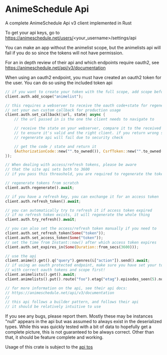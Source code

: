 # AnimeSchedule Api

A complete AnimeSchedule Api v3 client implemented in Rust

To get your api keys, go to https://animeschedule.net/users/<your_username>/settings/api

You can make an app without the animelist scope, but the animelists api will fail if you do so since the tokens will not have permission.

For an in depth review of their api and which endpoints require oauth2, see https://animeschedule.net/api/v3/documentation

When using an oauth2 endpoint, you must have created an oauth2 token for the user. You can do so using the included token api
```rust
// if you want to create your token with the full scope, add scope before generating a token
client.auth.add_scope("animelist");

// this requires a webserver to receive the oauth code+state for regenerate
// set your own custom callback for production usage
client.auth.set_callback(|url, state| async {
    // the url passed in is the one the client needs to navigate to

    // receive the state on your webserver, compare it to the received state above
    // to ensure it's valid and the right client. if you return wrong state, the
    // regenerate api will fail due to security check

    // get the code / state and return it
    (AuthorizationCode::new("".to_owned()), CsrfToken::new("".to_owned()))
});

// When dealing with access/refresh tokens, please be aware
// that the site api sets both to 3600
// if you pass this threashold, you are required to regenerate the tokens

// regenerate tokens from scratch
client.auth.regenerate().await;

// if you have a refresh key, you can exchange it for an access token
client.auth.refresh_token().await;

// you can automatically try to refresh it if access token expired
// if no refresh token exists, it will regenerate the whole thing
client.auth.try_refresh().await;

// you can also set the access/refresh token manually if you need to
client.auth.set_refresh_token(Some("token"));
client.auth.set_access_token(Some("token"));
// set the time from Instant::now() after which access token expires
client.auth.set_expires_in(Some(Duration::from_secs(3600)));

// use the api
client.anime().get().q("query").genres(&["action"]).send().await;
// if using an oauth protected endpoint, make sure you have set your token
// with correct oauth tokens and scope first!
client.animelists().get().await;
client.animelists().put().route("foo").etag("etag").episodes_seen(5).note("I love anime").send().await;

// for more information on the api, see their api docs:
// https://animeschedule.net/api/v3/documentation
//
// this api follows a builder pattern, and follows their api
// it should be relatively intuitive to use
```

If you see any bugs, please report them. Mostly these may be instances "null" appears in the api but was assumed to always exist in the deserialized types. While this was quickly tested with a bit of data to hopefully get a complete picture, this is not guaranteed to be always correct. Other than that, it should be feature complete and working.

Usage of this crate is subject to the [api tos](https://animeschedule.net/api-terms-of-use)
